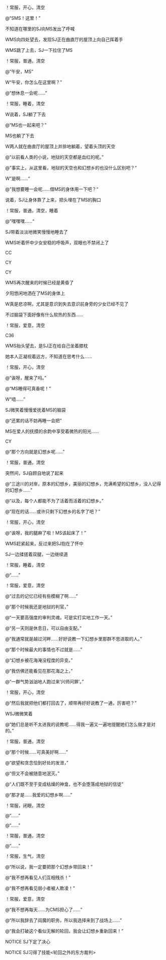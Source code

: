 ！常服，开心，清空

@“SMS！这里！”

不知道在哪里的SJ向MS发出了呼喊

WMS向四处望去，发现SJ正在曲直厅的屋顶上向自己挥着手

WMS跳了上去，SJ一下拉住了MS

！常服，普通，清空

@“午安，MS”

W“午安，你怎么在这里啊？”

@“想休息一会呢……”

！常服，睡着，清空

W说着，SJ躺了下去

@“MS也一起来吧？”

MS也躺了下去

W两人就在曲直厅的屋顶上并排地躺着，望着头顶的天空

@“以前看人类的小说，地狱的天空都是血红的呢。”

@”事实上，从这里看，地狱的天空也和幻想乡的也没什么区别吧？“

W”是啊……“

@”我想要睡一会呢……借MS的身体用一下吧？“

说着，SJ让身体靠了上来，把头埋在了MS的胸口

！常服，普通，清空，睡着

@”嘿嘿嘿……“

SJ带着淡淡地微笑慢慢地睡去了

WMS听着怀中少女安稳的呼吸声，双眼也不禁闭上了

CC

CY

CY

WMS再次醒来的时候已经是黄昏了

夕阳悠闲地洒在了MS的身体上

W真是悲凉啊，尤其是意识到失去意识前身旁的少女已经不见了

不过脑袋下面好像有什么软热的东西……

！常服，爱意，清空

C36

WMS抬头望去，是SJ正在给自己坐着膝枕

她本人正凝视着远方，不知道在思考什么……

！常服，开心，清空

@“诶呀，醒来了吗。”

@“MS睡得可真香呢！”

W“唔……”

SJ微笑着慢慢爱抚着MS的脑袋

@“还累的话不妨再睡一会把”

MS在爱人的抚摸的余韵中享受着微热的阳光……

CY

@“那个方向就是幻想乡呢……”

！常服，普通，清空

突然间，SJ自顾自地说了起来

@“三途川的对岸，原本的幻想乡，美丽的幻想乡，充满希望的幻想乡，没人记得的幻想乡……”

@“以及，每个人都能不为了活着而活着的幻想乡。”

@“现在的话……或许只剩下幻想乡的名字了吧？”

！常服，开心，清空

@“诶呀，我的腿麻了啦！MS该起床了！”

WMS赶紧起来，反过来把SJ抱在了怀中

SJ一边揉搓着双腿，一边继续道

！常服，睡着，清空

@“……”

！常服，爱意，清空

@“过去的记忆已经有些模糊了啊……”

@“那个时候我还是地狱的判官，”

@“一天要高强度的审判灵魂，可是实打实地工作一天。”

@“另一天则是休息日，可以自由支配。”

@“我通常就是越过河畔……好好说教一下幻想乡里那群不思进取的人。”

@“那个时候最大的事情也不过就是……”

@“幻想乡被花海淹没程度的异变。”

@“我仿佛还能看见在那花海之上，”

@“一群气势汹汹地人跑过来‘兴师问罪’。”

！常服，开心，清空

@“然后我就把他们都打回去了，顺带再好好说教了一通，厉害吧？”

WSJ微微笑着

@“她们总是听不太进我的说教呢……得我一遍又一遍地提醒她们怎么做才是对的。”

！常服，普通，清空

@“那个时候……可真美好啊……”

@“欲望和贪念恰到好处的发泄，”

@“但又不会被随意地泯灭。”

@“人们既不至于变成枯燥的神龛，也不会堕落成地狱的信徒”

@“那才是……我爱的幻想乡啊……”

！常服，闭眼，清空

@“……”

@“……”

！常服，普通，清空

@“……”

！常服，生气，清空

@“所以说，我一定要把那个幻想乡带回来！”

@“我不想再看见人们互相残杀！”

@“我不想再看见弱小者被人欺凌！”

！常服，爱意，清空

@“我不想再每天……为CMS担心了……”

@“所以我辞去了阎魔的职务，所以我选择来到了战场上……”

@“我会打破这个看似无解的轮回，我会让幻想乡重新回来！”

NOTICE SJ下定了决心

NOTICE SJ习得了技能<轮回之外的东方裁判>